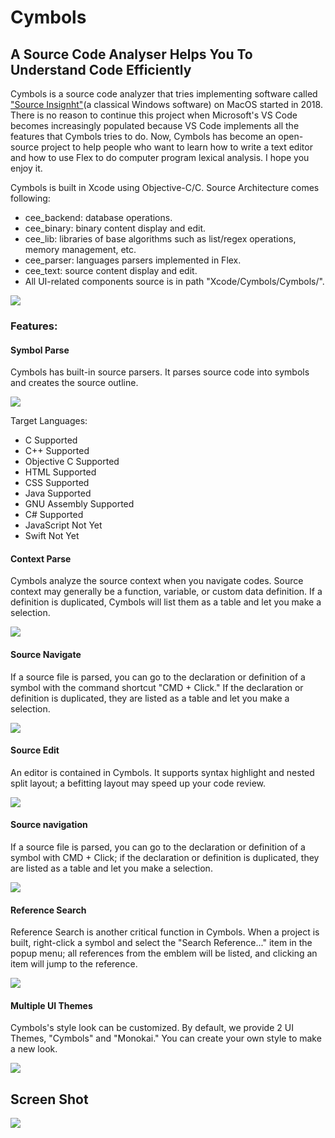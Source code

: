 # Cymbols

## A Source Code Analyser Helps You To Understand Code Efficiently

Cymbols is a source code analyzer that tries implementing software called ["Source Insignht"](https://www.sourceinsight.com/)(a classical Windows software) on MacOS started in 2018. There is no reason to continue this project when Microsoft's VS Code becomes increasingly populated because VS Code implements all the features that Cymbols tries to do.
Now, Cymbols has become an open-source project to help people who want to learn how to write a text editor and how to use Flex to do computer program lexical analysis. I hope you enjoy it.

Cymbols is built in Xcode using Objective-C/C. Source Architecture comes following:

-   cee_backend: database operations.
-   cee_binary: binary content display and edit.
-   cee_lib: libraries of base algorithms such as list/regex operations, memory management, etc.
-   cee_parser: languages parsers implemented in Flex.
-   cee_text: source content display and edit.
-   All UI-related components source is in path "Xcode/Cymbols/Cymbols/".

![](https://raw.githubusercontent.com/yuqingcai/Cymbols/7d789abfd785bcf56d73f4393b12e3634f4769cb/Resources/Prompt/screen_shot.svg)

### Features:

#### Symbol Parse

Cymbols has built-in source parsers. It parses source code into symbols and creates the source outline.

![](https://raw.githubusercontent.com/yuqingcai/Cymbols/7d789abfd785bcf56d73f4393b12e3634f4769cb/Resources/Prompt/symbol_list.svg)

Target Languages:

-   C Supported
-   C++ Supported
-   Objective C Supported
-   HTML Supported
-   CSS Supported
-   Java Supported
-   GNU Assembly Supported
-   C# Supported
-   JavaScript Not Yet
-   Swift Not Yet

#### Context Parse

Cymbols analyze the source context when you navigate codes. Source context may generally be a function, variable, or custom data definition. If a definition is duplicated, Cymbols will list them as a table and let you make a selection.

![](https://raw.githubusercontent.com/yuqingcai/Cymbols/a3832cc20bbb8bd013d8676cdcef083dcc2d7726/Resources/Prompt/context.svg)

#### Source Navigate

If a source file is parsed, you can go to the declaration or definition of a symbol with the command shortcut "CMD + Click." If the declaration or definition is duplicated, they are listed as a table and let you make a selection.

![](https://raw.githubusercontent.com/yuqingcai/Cymbols/a3832cc20bbb8bd013d8676cdcef083dcc2d7726/Resources/Prompt/source_navigate.svg)

#### Source Edit

An editor is contained in Cymbols. It supports syntax highlight and nested split layout; a befitting layout may speed up your code review.

![](https://raw.githubusercontent.com/yuqingcai/Cymbols/a3832cc20bbb8bd013d8676cdcef083dcc2d7726/Resources/Prompt/split_layout.svg)

#### Source navigation

If a source file is parsed, you can go to the declaration or definition of a symbol with CMD + Click; if the declaration or definition is duplicated, they are listed as a table and let you make a selection.

![](https://raw.githubusercontent.com/yuqingcai/Cymbols/a3832cc20bbb8bd013d8676cdcef083dcc2d7726/Resources/Prompt/source_navigate.svg)

#### Reference Search

Reference Search is another critical function in Cymbols. When a project is built, right-click a symbol and select the "Search Reference..." item in the popup menu; all references from the emblem will be listed, and clicking an item will jump to the reference.

![](https://raw.githubusercontent.com/yuqingcai/Cymbols/a3832cc20bbb8bd013d8676cdcef083dcc2d7726/Resources/Prompt/reference_search.svg)

#### Multiple UI Themes

Cymbols's style look can be customized. By default, we provide 2 UI Themes, "Cymbols" and "Monokai." You can create your own style to make a new look.

![](https://raw.githubusercontent.com/yuqingcai/Cymbols/a3832cc20bbb8bd013d8676cdcef083dcc2d7726/Resources/Prompt/multiple_theme.svg)

## Screen Shot

![](https://github.com/yuqingcai/Cymbols/blob/master/Resources/Prompt/prompt.gif)
